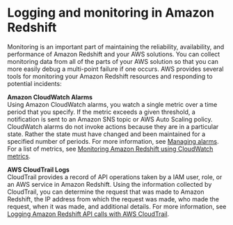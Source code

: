 # Logging and monitoring in Amazon Redshift<a name="security-incident-response"></a>

Monitoring is an important part of maintaining the reliability, availability, and performance of Amazon Redshift and your AWS solutions\. You can collect monitoring data from all of the parts of your AWS solution so that you can more easily debug a multi\-point failure if one occurs\. AWS provides several tools for monitoring your Amazon Redshift resources and responding to potential incidents:

**Amazon CloudWatch Alarms**  
Using Amazon CloudWatch alarms, you watch a single metric over a time period that you specify\. If the metric exceeds a given threshold, a notification is sent to an Amazon SNS topic or AWS Auto Scaling policy\. CloudWatch alarms do not invoke actions because they are in a particular state\. Rather the state must have changed and been maintained for a specified number of periods\. For more information, see [Managing alarms](performance-metrics-alarms.md)\. For a list of metrics, see [Monitoring Amazon Redshift using CloudWatch metrics](metrics-listing.md)\. 

**AWS CloudTrail Logs**  
CloudTrail provides a record of API operations taken by a IAM user, role, or an AWS service in Amazon Redshift\. Using the information collected by CloudTrail, you can determine the request that was made to Amazon Redshift, the IP address from which the request was made, who made the request, when it was made, and additional details\. For more information, see [Logging Amazon Redshift API calls with AWS CloudTrail](db-auditing.md#rs-db-auditing-cloud-trail)\.